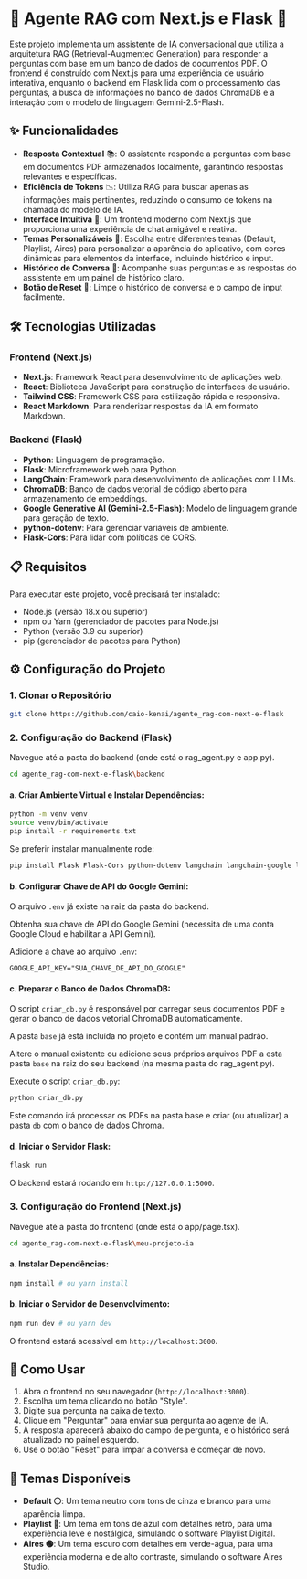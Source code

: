 # 🚀 Agente RAG com Next.js e Flask 🤖

Este projeto implementa um assistente de IA conversacional que utiliza a arquitetura RAG (Retrieval-Augmented Generation) para responder a perguntas com base em um banco de dados de documentos PDF. O frontend é construído com Next.js para uma experiência de usuário interativa, enquanto o backend em Flask lida com o processamento das perguntas, a busca de informações no banco de dados ChromaDB e a interação com o modelo de linguagem Gemini-2.5-Flash.

## ✨ Funcionalidades
- **Resposta Contextual** 📚: O assistente responde a perguntas com base em documentos PDF armazenados localmente, garantindo respostas relevantes e específicas.
- **Eficiência de Tokens** 📉: Utiliza RAG para buscar apenas as informações mais pertinentes, reduzindo o consumo de tokens na chamada do modelo de IA.
- **Interface Intuitiva** 💬: Um frontend moderno com Next.js que proporciona uma experiência de chat amigável e reativa.
- **Temas Personalizáveis** 🎨: Escolha entre diferentes temas (Default, Playlist, Aires) para personalizar a aparência do aplicativo, com cores dinâmicas para elementos da interface, incluindo histórico e input.
- **Histórico de Conversa** 📜: Acompanhe suas perguntas e as respostas do assistente em um painel de histórico claro.
- **Botão de Reset** 🔄: Limpe o histórico de conversa e o campo de input facilmente.

## 🛠️ Tecnologias Utilizadas

### Frontend (Next.js)
- **Next.js**: Framework React para desenvolvimento de aplicações web.
- **React**: Biblioteca JavaScript para construção de interfaces de usuário.
- **Tailwind CSS**: Framework CSS para estilização rápida e responsiva.
- **React Markdown**: Para renderizar respostas da IA em formato Markdown.

### Backend (Flask)
- **Python**: Linguagem de programação.
- **Flask**: Microframework web para Python.
- **LangChain**: Framework para desenvolvimento de aplicações com LLMs.
- **ChromaDB**: Banco de dados vetorial de código aberto para armazenamento de embeddings.
- **Google Generative AI (Gemini-2.5-Flash)**: Modelo de linguagem grande para geração de texto.
- **python-dotenv**: Para gerenciar variáveis de ambiente.
- **Flask-Cors**: Para lidar com políticas de CORS.

## 📋 Requisitos
Para executar este projeto, você precisará ter instalado:
- Node.js (versão 18.x ou superior)
- npm ou Yarn (gerenciador de pacotes para Node.js)
- Python (versão 3.9 ou superior)
- pip (gerenciador de pacotes para Python)

## ⚙️ Configuração do Projeto

### 1. Clonar o Repositório
```bash
git clone https://github.com/caio-kenai/agente_rag-com-next-e-flask
```

### 2. Configuração do Backend (Flask)
Navegue até a pasta do backend (onde está o rag_agent.py e app.py).
```bash
cd agente_rag-com-next-e-flask\backend
```

#### a. Criar Ambiente Virtual e Instalar Dependências:
```bash
python -m venv venv
source venv/bin/activate
pip install -r requirements.txt
```

Se preferir instalar manualmente rode:
```bash
pip install Flask Flask-Cors python-dotenv langchain langchain-google langchain-openai langchain-community langchain-chroma chromadb openai google-generativeai langchain-google-genai pypdf
```

#### b. Configurar Chave de API do Google Gemini:
O arquivo `.env` já existe na raiz da pasta do backend.

Obtenha sua chave de API do Google Gemini (necessita de uma conta Google Cloud e habilitar a API Gemini).

Adicione a chave ao arquivo `.env`:
```env
GOOGLE_API_KEY="SUA_CHAVE_DE_API_DO_GOOGLE"
```

#### c. Preparar o Banco de Dados ChromaDB:
O script `criar_db.py` é responsável por carregar seus documentos PDF e gerar o banco de dados vetorial ChromaDB automaticamente.

A pasta `base` já está incluída no projeto e contém um manual padrão.

Altere o manual existente ou adicione seus próprios arquivos PDF a esta pasta `base` na raiz do seu backend (na mesma pasta do rag_agent.py).

Execute o script `criar_db.py`:
```bash
python criar_db.py
```
Este comando irá processar os PDFs na pasta base e criar (ou atualizar) a pasta `db` com o banco de dados Chroma.

#### d. Iniciar o Servidor Flask:
```bash
flask run
```
O backend estará rodando em `http://127.0.0.1:5000`.

### 3. Configuração do Frontend (Next.js)
Navegue até a pasta do frontend (onde está o app/page.tsx).
```bash
cd agente_rag-com-next-e-flask\meu-projeto-ia
```

#### a. Instalar Dependências:
```bash
npm install # ou yarn install
```

#### b. Iniciar o Servidor de Desenvolvimento:
```bash
npm run dev # ou yarn dev
```
O frontend estará acessível em `http://localhost:3000`.

## 🚀 Como Usar
1. Abra o frontend no seu navegador (`http://localhost:3000`).
2. Escolha um tema clicando no botão "Style".
3. Digite sua pergunta na caixa de texto.
4. Clique em "Perguntar" para enviar sua pergunta ao agente de IA.
5. A resposta aparecerá abaixo do campo de pergunta, e o histórico será atualizado no painel esquerdo.
6. Use o botão "Reset" para limpar a conversa e começar de novo.

## 🎨 Temas Disponíveis
- **Default ⚪**: Um tema neutro com tons de cinza e branco para uma aparência limpa.
- **Playlist 🔵**: Um tema em tons de azul com detalhes retrô, para uma experiência leve e nostálgica, simulando o software Playlist Digital.
- **Aires 🟢**: Um tema escuro com detalhes em verde-água, para uma experiência moderna e de alto contraste, simulando o software Aires Studio.

